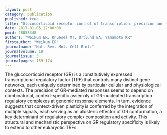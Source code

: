 ```yaml
---
layout: post
category: publication
published: true
title: "Glucocorticoid receptor control of transcription: precision and plasticity via allostery."
date: 2017-01-05 12:00:00
pmid: 28053348
authors: "Weikum ER, Knuesel MT, Ortlund EA, Yamamoto KR"
firstauthor: "Weikum ER"
journalname: "Nat. Rev. Mol. Cell Biol."
journalvolume: 18
journalissue: 3
journalpages: 159-174
---
```


The glucocorticoid receptor (GR) is a constitutively expressed transcriptional regulatory factor (TRF) that controls many distinct gene networks, each uniquely determined by particular cellular and physiological contexts. The precision of GR-mediated responses seems to depend on combinatorial, context-specific assembly of GR-nucleated transcription regulatory complexes at genomic response elements. In turn, evidence suggests that context-driven plasticity is conferred by the integration of multiple signals, each serving as an allosteric effector of GR conformation, a key determinant of regulatory complex composition and activity. This structural and mechanistic perspective on GR regulatory specificity is likely to extend to other eukaryotic TRFs.

